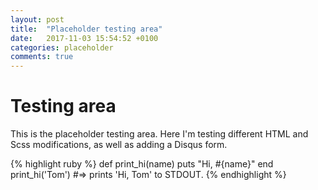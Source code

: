 ```yaml
---
layout: post
title:  "Placeholder testing area"
date:   2017-11-03 15:54:52 +0100
categories: placeholder
comments: true
---
```

# Testing area

This is the placeholder testing area. Here I'm testing different HTML and Scss modifications, as well as adding a Disqus form.

{% highlight ruby %}
def print_hi(name)
  puts "Hi, #{name}"
end
print_hi('Tom')
#=> prints 'Hi, Tom' to STDOUT.
{% endhighlight %}                     

[jekyll-docs]: https://jekyllrb.com/docs/home
[jekyll-gh]:   https://github.com/jekyll/jekyll
[jekyll-talk]: https://talk.jekyllrb.com/
